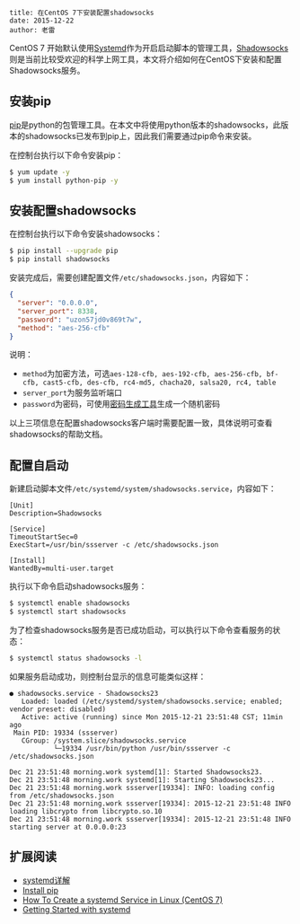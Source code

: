 ```
title: 在CentOS 7下安装配置shadowsocks
date: 2015-12-22
author: 老雷
```

CentOS 7 开始默认使用[Systemd](https://en.wikipedia.org/wiki/Systemd)作为开启启动脚本的管理工具，[Shadowsocks](https://github.com/shadowsocks/)则是当前比较受欢迎的科学上网工具，本文将介绍如何在CentOS下安装和配置Shadowsocks服务。

## 安装pip

[pip](https://pip.pypa.io/en/stable/installing/)是python的包管理工具。在本文中将使用python版本的shadowsocks，此版本的shadowsocks已发布到pip上，因此我们需要通过pip命令来安装。

在控制台执行以下命令安装pip：

```bash
$ yum update -y
$ yum install python-pip -y
```

## 安装配置shadowsocks

在控制台执行以下命令安装shadowsocks：

```bash
$ pip install --upgrade pip
$ pip install shadowsocks
```

安装完成后，需要创建配置文件`/etc/shadowsocks.json`，内容如下：

```json
{
  "server": "0.0.0.0",
  "server_port": 8338,
  "password": "uzon57jd0v869t7w",
  "method": "aes-256-cfb"
}
```

说明：

+ `method`为加密方法，可选`aes-128-cfb, aes-192-cfb, aes-256-cfb, bf-cfb, cast5-cfb, des-cfb, rc4-md5, chacha20, salsa20, rc4, table`
+ `server_port`为服务监听端口
+ `password`为密码，可使用[密码生成工具](http://ucdok.com/project/generate_password.html)生成一个随机密码

以上三项信息在配置shadowsocks客户端时需要配置一致，具体说明可查看shadowsocks的帮助文档。

## 配置自启动

新建启动脚本文件`/etc/systemd/system/shadowsocks.service`，内容如下：

```
[Unit]
Description=Shadowsocks

[Service]
TimeoutStartSec=0
ExecStart=/usr/bin/ssserver -c /etc/shadowsocks.json

[Install]
WantedBy=multi-user.target
```

执行以下命令启动shadowsocks服务：

```bash
$ systemctl enable shadowsocks
$ systemctl start shadowsocks
```

为了检查shadowsocks服务是否已成功启动，可以执行以下命令查看服务的状态：

```bash
$ systemctl status shadowsocks -l
```

如果服务启动成功，则控制台显示的信息可能类似这样：

```
● shadowsocks.service - Shadowsocks23
   Loaded: loaded (/etc/systemd/system/shadowsocks.service; enabled; vendor preset: disabled)
   Active: active (running) since Mon 2015-12-21 23:51:48 CST; 11min ago
 Main PID: 19334 (ssserver)
   CGroup: /system.slice/shadowsocks.service
           └─19334 /usr/bin/python /usr/bin/ssserver -c /etc/shadowsocks.json

Dec 21 23:51:48 morning.work systemd[1]: Started Shadowsocks23.
Dec 21 23:51:48 morning.work systemd[1]: Starting Shadowsocks23...
Dec 21 23:51:48 morning.work ssserver[19334]: INFO: loading config from /etc/shadowsocks.json
Dec 21 23:51:48 morning.work ssserver[19334]: 2015-12-21 23:51:48 INFO     loading libcrypto from libcrypto.so.10
Dec 21 23:51:48 morning.work ssserver[19334]: 2015-12-21 23:51:48 INFO     starting server at 0.0.0.0:23
```

## 扩展阅读

+ [systemd详解](https://blog.linuxeye.com/400.html)
+ [Install pip](https://pip.pypa.io/en/stable/installing/)
+ [How To Create a systemd Service in Linux (CentOS 7)](https://scottlinux.com/2014/12/08/how-to-create-a-systemd-service-in-linux-centos-7/)
+ [Getting Started with systemd](https://coreos.com/docs/launching-containers/launching/getting-started-with-systemd/)